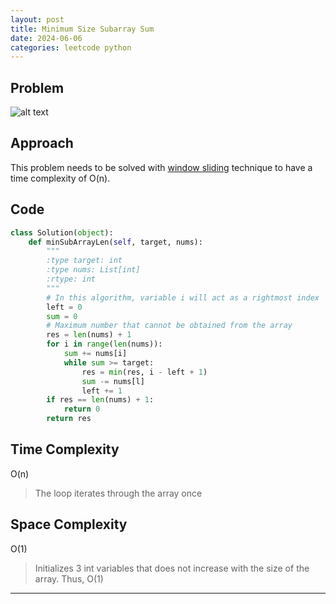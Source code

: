 ```yaml
---
layout: post
title: Minimum Size Subarray Sum
date: 2024-06-06
categories: leetcode python
---
```


## Problem
![alt text](/blog/public/img/MinimumSizeSubarraySum.png)

## Approach
This problem needs to be solved with <a href="https://www.geeksforgeeks.org/window-sliding-technique/" target="_blank">window sliding</a> technique to have a time complexity of O(n).
## Code
```python
class Solution(object):
    def minSubArrayLen(self, target, nums):
        """
        :type target: int
        :type nums: List[int]
        :rtype: int
        """
        # In this algorithm, variable i will act as a rightmost index
        left = 0
        sum = 0
        # Maximum number that cannot be obtained from the array
        res = len(nums) + 1
        for i in range(len(nums)):
            sum += nums[i]
            while sum >= target:
                res = min(res, i - left + 1)
                sum -= nums[l]
                left += 1
        if res == len(nums) + 1:
            return 0
        return res
```

## Time Complexity
O(n)
> The loop iterates through the array once

## Space Complexity
O(1)
> Initializes 3 int variables that does not increase with the size of the array. Thus, O(1)

---